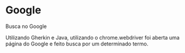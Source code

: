 # Google
Busca no Google

Utilizando Gherkin e Java, utilizando o chrome.webdriver foi aberta uma página do Google e feito busca por um determinado termo.


